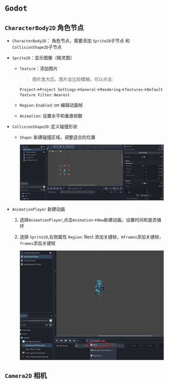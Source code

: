 # `Godot`

## `CharacterBody2D` 角色节点

- `CharacterBody2D`： 角色节点，需要添加 `Sprite2D`子节点 和 `CollisionShape2D`子节点
- `Sprite2D`：显示图像（精灵图）

  - `Texture`：添加图片

    > 图片放大后，图片会比较模糊，可以点击:

    `Project`->`Project Settings`->`General`->`Rendering`->`Textures`->`Default Texture Filter`: `Nearest`

  - `Region`: `Enabled`: on 编辑动画帧
  - `Animation`: 设置水平和垂直帧数

- `CollisionShape2D`: 定义碰撞形状

  - `Shape`: 新建碰撞区域，调整适合的位置

    ![player](./images/player.jpg)

- `AnimationPlayer` 新建动画

  1. 选择`AnimationPlayer`,点击`Animation`->`New`新建动画，设置时间和是否循环
  2. 选择 `Sprite2D`,右侧属性 `Region`: Rect 添加关键帧，`Hframes`添加关键帧，`frames`添加关键帧

     ![animation](./images/animation.jpg)

## `Camera2D` 相机
